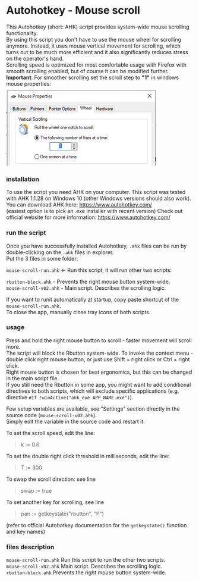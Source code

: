 # Autohotkey - Mouse scroll
This Autohotkey (short: AHK) script provides system-wide mouse scrolling functionality.  
By using this script you don't have to use the mouse wheel for scrolling anymore. Instead, it uses mouse vertical movement for scrolling, which turns out to be much more efficient and it also significantly reduces stress on the operator's hand.  
Scrolling speed is optimized for most comfortable usage with Firefox with smooth scrolling enabled, but of course it can be modified further.  
**Important**: For smoother scrolling set the scroll step to **"1"** in windows mouse properties:  
<img src="https://github.com/Mikhail22/Autohotkey/blob/master/img/wheel.png">  
  

### installation
To use the script you need AHK on your computer. This script was tested with AHK 1.1.28 on Windows 10 (other Windows versions should also work).  
You can download AHK here: https://www.autohotkey.com/  
(easiest option is to pick an .exe installer with recent version)
Check out official website for more information: https://www.autohotkey.com/

### run the script
Once you have successfully installed Autohotkey, `.ahk` files can be run by double-clicking on the `.ahk` files in explorer.  
Put the 3 files in some folder:  

`mouse-scroll-run.ahk` <- Run this script, it will run other two scripts:

`rbutton-block.ahk` - Prevents the right mouse button system-wide.  
`mouse-scroll-v02.ahk` - Main script. Describes the scrolling logic.  

If you want to runit automatically at startup, copy paste shortcut of the `mouse-scroll-run.ahk`.  
To close the app, manually close tray icons of both scripts.

### usage
Press and hold the right mouse button to scroll - faster movement will scroll more.  
The script will block the Rbutton system-wide. To invoke the context menu - double click right mouse button, or just use Shift + right click or Ctrl + right click.  
Right mouse button is chosen for best ergonomics, but this can be changed in the main script file.  
If you still need the Rbutton in some app, you might want to add conditional directives to both  scripts, which will exclude specific applications (e.g. directive `#If !winActive("ahk_exe APP_NAME.exe")`).  

Few setup variables are available, see "Settings" section directly in the source code (`mouse-scroll-v02.ahk`).  
Simply edit the variable in the source code and restart it.

To set the scroll speed, edit the line:  
> k := 0.6

To set the double right click threshold in milliseconds, edit the line:  
> T := 300

To swap the scroll direction: see line  
> swap := true

To set another key for scrolling, see line  
> pan := getkeystate("rbutton", "P")  

(refer to official Autohotkey documentation for the `getkeystate()` function and key names)  

### files description
`mouse-scroll-run.ahk` Run this script to run the other two scripts.  
`mouse-scroll-v02.ahk` Main script. Describes the scrolling logic.  
`rbutton-block.ahk` Prevents the right mouse button system-wide.
